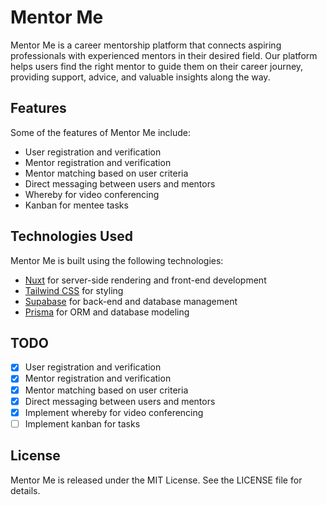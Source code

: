 # Mentor Me

Mentor Me is a career mentorship platform that connects aspiring professionals with experienced mentors in their desired field. Our platform helps users find the right mentor to guide them on their career journey, providing support, advice, and valuable insights along the way.

## Features

Some of the features of Mentor Me include:

- User registration and verification
- Mentor registration and verification
- Mentor matching based on user criteria
- Direct messaging between users and mentors
- Whereby for video conferencing
- Kanban for mentee tasks

## Technologies Used

Mentor Me is built using the following technologies:

- [Nuxt](https://nuxtjs.org/) for server-side rendering and front-end development
- [Tailwind CSS](https://tailwindcss.com/) for styling
- [Supabase](https://supabase.io/) for back-end and database management
- [Prisma](https://www.prisma.io/) for ORM and database modeling

## TODO

- [x] User registration and verification
- [x] Mentor registration and verification
- [x] Mentor matching based on user criteria
- [x] Direct messaging between users and mentors
- [x] Implement whereby for video conferencing
- [ ] Implement kanban for tasks

## License

Mentor Me is released under the MIT License. See the LICENSE file for details.
